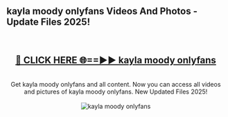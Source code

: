 <h2>kayla moody onlyfans Videos And Photos - Update Files 2025!</h2>
<br>
<div align="center">
<h2><a href="https://linkcuts.com/hfmhzwbr" rel="nofollow">🔴 CLICK HERE 🌐==►► kayla moody onlyfans</a></h2>
<br>
Get kayla moody onlyfans and all content. Now you can access all videos and pictures of kayla moody onlyfans. New Updated Files 2025!
<br>
<br>
<a href="https://linkcuts.com/hfmhzwbr" rel="nofollow" data-target="animated-image.originalLink"><img src="https://i.ibb.co.com/WyWwxjT/player-gif2.gif" alt="kayla moody onlyfans" style="max-width: 100%; display: inline-block;" data-target="animated-image.originalImage"></a>
</div>
<br>